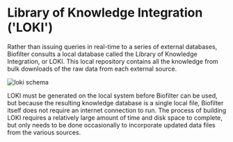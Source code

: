 # Library of Knowledge Integration ('LOKI')
Rather than issuing queries in real-time to a series of external databases, Biofilter consults a local database called the Library of Knowledge Integration, or LOKI. This local repository contains all the knowledge from bulk downloads of the raw data from each external source. 

![loki schema](../images/2024-loki-biofilter-v3-schema.png)

LOKI must be generated on the local system before Biofilter can be used, but because the resulting knowledge database is a single local file, Biofilter itself does not require an internet connection to run. The process of building LOKI requires a relatively large amount of time and disk space to complete, but only needs to be done occasionally to incorporate updated data files from the various sources. 
